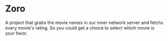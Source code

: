 # Zoro
A project that grabs the movie names in our inner network server and fetchs every movie's rating. So you could get a choice to select which movie is your favor.
